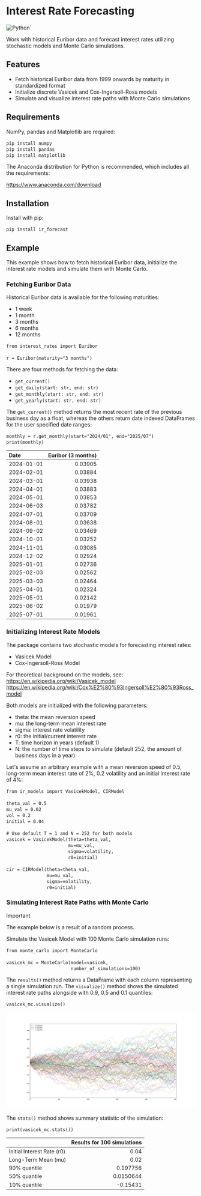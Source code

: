 # Interest Rate Forecasting

![Python](https://img.shields.io/badge/python-3670A0?style=for-the-badge&logo=python&logoColor=ffdd54)`

Work with historical Euribor data and forecast interest rates utilizing stochastic models and Monte Carlo simulations.

## Features

- Fetch historical Euribor data from 1999 onwards by maturity in standardized format
- Initialize discrete Vasicek and Cox-Ingersoll-Ross models 
- Simulate and visualize interest rate paths with Monte Carlo simulations
## Requirements

NumPy, pandas and Matplotlib are required:

```
pip install numpy
pip install pandas
pip install matplotlib
```

The Anaconda distribution for Python is recommended, which includes all the requirements:

https://www.anaconda.com/download
## Installation

Install with pip:

```
pip install ir_forecast
```
## Example

This example shows how to fetch historical Euribor data, initialize the interest rate models and simulate them with Monte Carlo.
### Fetching Euribor Data

Historical Euribor data is available for the following maturities:
- 1 week
- 1 month
- 3 months
- 6 months
- 12 months

```
from interest_rates import Euribor

r = Euribor(maturity="3 months")
```

There are four methods for fetching the data:

- `get_current()`
- `get_daily(start: str, end: str)`
- `get_monthly(start: str, end: str)`
- `get_yearly(start: str, end: str)`

The `get_current()` method returns the most recent rate of the previous business day as a float, whereas the others return date indexed DataFrames for the user specified date ranges:

```
monthly = r.get_monthly(start="2024/01", end="2025/07")
print(monthly)
```

| Date       | Euribor (3 months) |
| :--------- | -----------------: |
| 2024-01-01 |            0.03905 |
| 2024-02-01 |            0.03884 |
| 2024-03-01 |            0.03938 |
| 2024-04-01 |            0.03883 |
| 2024-05-01 |            0.03853 |
| 2024-06-03 |            0.03782 |
| 2024-07-01 |            0.03709 |
| 2024-08-01 |            0.03638 |
| 2024-09-02 |            0.03469 |
| 2024-10-01 |            0.03252 |
| 2024-11-01 |            0.03085 |
| 2024-12-02 |            0.02924 |
| 2025-01-01 |            0.02736 |
| 2025-02-03 |            0.02562 |
| 2025-03-03 |            0.02464 |
| 2025-04-01 |            0.02324 |
| 2025-05-01 |            0.02142 |
| 2025-06-02 |            0.01979 |
| 2025-07-01 |            0.01961 |
### Initializing Interest Rate Models

The package contains two stochastic models for forecasting interest rates:
- Vasicek Model
- Cox-Ingersoll-Ross Model

For theoretical background on the models, see:<br>
https://en.wikipedia.org/wiki/Vasicek_model<br>
https://en.wikipedia.org/wiki/Cox%E2%80%93Ingersoll%E2%80%93Ross_model

Both models are initialized with the following parameters:
- theta: the mean reversion speed
- mu: the long-term mean interest rate
- sigma: interest rate volatility
- r0: the initial/current interest rate
- T: time horizon in years (default 1)
- N: the number of time steps to simulate (default 252, the amount of business days in a year)

Let's assume an arbitrary example with a mean reversion speed of 0.5, long-term mean interest rate of 2%, 0.2 volatility and an initial interest rate of 4%:

```
from ir_models import VasicekModel, CIRModel

theta_val = 0.5
mu_val = 0.02
vol = 0.2
initial = 0.04

# Use default T = 1 and N = 252 for both models
vasicek = VasicekModel(theta=theta_val,
                       mu=mu_val,
                       sigma=volatility,
                       r0=initial)

cir = CIRModel(theta=theta_val,
               mu=mu_val,
               sigma=volatility,
               r0=initial)
```
### Simulating Interest Rate Paths with Monte Carlo

> [!IMPORTANT]
> The example below is a result of a random process.

Simulate the Vasicek Model with 100 Monte Carlo simulation runs:

```
from monte_carlo import MonteCarlo

vasicek_mc = MonteCarlo(model=vasicek,
                        number_of_simulations=100)
```

The `results()` method returns a DataFrame with each column representing a single simulation run. The `visualize()` method shows the simulated interest rate paths alongside with 0.9, 0.5 and 0.1 quantiles:

```
vasicek_mc.visualize()
```

![Image of the simulated interest rate paths.](mc_example.png)

The `stats()` method shows summary statistic of the simulation:

```
print(vasicek_mc.stats())
```

|                            |   Results for 100 simulations |
|:---------------------------|------------------------------:|
| Initial Interest Rate (r0) |                     0.04      |
| Long-Term Mean (mu)        |                     0.02      |
| 90% quantile               |                     0.197756  |
| 50% quantile               |                     0.0150644 |
| 10% quantile               |                    -0.15431   |